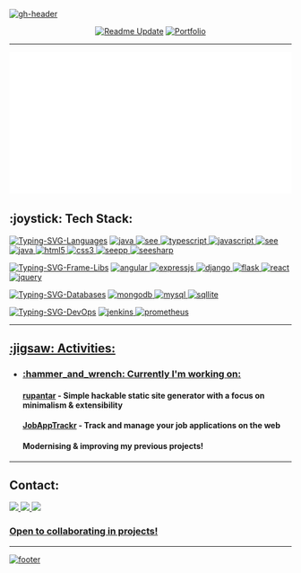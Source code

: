 <!-- Dynamic Coloful Image Render => https://github.com/kyechan99/capsule-render -->

<a href="#"><img src="https://capsule-render.vercel.app/api?type=waving&color=timeGradient&height=220&section=header&text=Hello%20World!&animation=fadeIn&fontSize=90&theme=onedark" alt="gh-header"></a>

<div align="center">
          
[![Readme Update](https://github.com/Bhodrolok/Bhodrolok/actions/workflows/readme-update.yml/badge.svg)](https://github.com/Bhodrolok/Bhodrolok/actions/workflows/readme-update.yml)
[![Portfolio](https://img.shields.io/badge/man-about-blue.svg?style=flat-square&logo=caffeine&logoColor=white)](https://bhodrolok.github.io)
          
</div>

---

<!-- Ubuntu Terminal-inspired SVG -->
<img src="assets/svgs/main-intro.svg"  alt="introduction-terminal"/>

<h2> :joystick: Tech Stack: </h2>

<div class="skills">

<div class="languages">
          
<!-- Typing SVG by DenverCoder1 - https://github.com/DenverCoder1/readme-typing-svg -->
[![Typing-SVG-Languages](https://readme-typing-svg.demolab.com?font=Source+Code+Pro&size=42&duration=2500&color=8D1522&center=true&vCenter=true&repeat=false&width=320&lines=Languages)](https://git.io/typing-svg)
<a href="https://www.python.org/" target="_blank"><img src="https://cdn.jsdelivr.net/gh/devicons/devicon/icons/python/python-plain-wordmark.svg" alt="java" width="42" height="42"/>
<a href="https://www.ruby-lang.org/en/" target="_blank"><img src="https://cdn.jsdelivr.net/gh/devicons/devicon/icons/ruby/ruby-plain-wordmark.svg" alt="see" width="42" height="42"/>
<a href="https://www.typescriptlang.org/" target="_blank"><img src="https://cdn.jsdelivr.net/gh/devicons/devicon/icons/typescript/typescript-plain.svg" alt="typescript" width="42" height="42"/>
<a href="https://www.javascript.com" target="_blank"><img src="https://cdn.jsdelivr.net/gh/devicons/devicon/icons/javascript/javascript-plain.svg" alt="javascript" width="42" height="42"/>
<a href="https://learn.microsoft.com/en-us/dotnet/csharp/" target="_blank"><img src="https://cdn.jsdelivr.net/gh/devicons/devicon/icons/csharp/csharp-original.svg" alt="see" width="42" height="42"/>
<a href="https://www.java.com" target="_blank"><img src="https://cdn.jsdelivr.net/gh/devicons/devicon/icons/java/java-plain-wordmark.svg" alt="java" width="42" height="42"/>
<a href="https://developer.mozilla.org/en-US/docs/Web/HTML" target="_blank"><img src="https://cdn.jsdelivr.net/gh/devicons/devicon/icons/html5/html5-plain-wordmark.svg" alt="html5" width="42" height="42"/>
<a href="https://developer.mozilla.org/en-US/docs/Web/CSS" target="_blank"><img src="https://cdn.jsdelivr.net/gh/devicons/devicon/icons/css3/css3-plain-wordmark.svg" alt="css3" width="42" height="42"/>
<a href="https://cplusplus.com/" target="_blank"><img src="https://cdn.jsdelivr.net/gh/devicons/devicon/icons/cplusplus/cplusplus-plain.svg" alt="seepp" width="42" height="42"/>
<a href="https://devdocs.io/c/" target="_blank"><img src="https://cdn.jsdelivr.net/gh/devicons/devicon/icons/c/c-plain.svg" alt="seesharp" width="42" height="42"/>

</div>

<div class="frame-libs">

[![Typing-SVG-Frame-Libs](https://readme-typing-svg.demolab.com?font=Source+Code+Pro&size=42&color=8D1522&duration=2000&pause=2000&center=true&vCenter=true&repeat=true&width=320&height=42&lines=Frameworks;Libraries)](https://git.io/typing-svg)
<a href="https://angular.io" target="_blank"><img src="https://cdn.jsdelivr.net/gh/devicons/devicon/icons/angularjs/angularjs-plain.svg" alt="angular" width="42" height="42"/>
<a href="https://expressjs.com" target="_blank"><img src="https://cdn.jsdelivr.net/gh/devicons/devicon/icons/express/express-original-wordmark.svg" alt="expressjs" width="42" height="42" background-color="coral"/>
<a href="https://djangoproject.com" target="_blank"><img src="https://cdn.jsdelivr.net/gh/devicons/devicon/icons/django/django-plain-wordmark.svg" alt="django" width="42" height="42" background-color="coral"/>
<a href="https://flask.palletsprojects.com/en/2.2.x/" target="_blank"><img src="https://cdn.jsdelivr.net/gh/devicons/devicon/icons/flask/flask-original.svg" alt="flask" width="42" height="42" background-color="coral"/>
<a href="https://react.dev" target="_blank"><img src="https://cdn.jsdelivr.net/gh/devicons/devicon/icons/react/react-original-wordmark.svg" alt="react" width="42" height="42"/>
<a href="https://jquery.com" target="_blank"><img src="https://cdn.jsdelivr.net/gh/devicons/devicon/icons/jquery/jquery-plain-wordmark.svg" alt="jquery" width="42" height="42"/>

</div>

<div class="databases">

[![Typing-SVG-Databases](https://readme-typing-svg.demolab.com?font=Source+Code+Pro&size=42&color=8D1522&duration=2000&pause=2000&center=true&vCenter=true&repeat=false&width=320&height=42&lines=Databases)](https://git.io/typing-svg)
<a href="https://mongodb.com" target="_blank"><img src="https://cdn.jsdelivr.net/gh/devicons/devicon/icons/mongodb/mongodb-original-wordmark.svg" alt="mongodb" width="42" height="42"/>
<a href="https://myssql.com" target="_blank"><img src="https://cdn.jsdelivr.net/gh/devicons/devicon/icons/mysql/mysql-original.svg" alt="mysql" width="42" height="42"/>
<a href="https://sqllite.org" target="_blank"><img src="https://cdn.jsdelivr.net/gh/devicons/devicon/icons/sqlite/sqlite-original-wordmark.svg" alt="sqllite" width="42" height="42"/>

</div>

<div class="devops">


[![Typing-SVG-DevOps](https://readme-typing-svg.demolab.com?font=Source+Code+Pro&size=42&color=8D1522&duration=2000&pause=2000&center=true&vCenter=true&repeat=false&width=320&height=42&lines=DevOps)](https://git.io/typing-svg)
<a href="https://jenkins.io" target="_blank"><img src="https://cdn.jsdelivr.net/gh/devicons/devicon/icons/jenkins/jenkins-original.svg" alt="jenkins" width="42" height="42"/>
<a href="https://prometheus.io" target="_blank"><img src="https://cdn.jsdelivr.net/gh/devicons/devicon/icons/prometheus/prometheus-original-wordmark.svg" alt="prometheus" width="42" height="42"/>

</div>
          
</div>          
          
---

<h2> :jigsaw: Activities: </h2>

- <h3> :hammer_and_wrench: Currently I'm working on:  </h3> 
          <h4><a href="https://github.com/Bhodrolok/rupantar" target="_blank">rupantar</a> - Simple hackable static site generator with a focus on minimalism & extensibility</h4>
          <h4> <a href="https://github.com/Bhodrolok/JobAppTrackr" target="_blank">JobAppTrackr</a> - Track and manage your job applications on the web </h4>
          <h4>Modernising & improving my previous projects!</h4>

---

<h2> Contact: </h2>
<div align="justify">          
<a href="https://www.linkedin.com/in/ranadipc" target="_blank"><img src="https://img.shields.io/badge/-LinkedIn-%230077B5?style=for-the-badge&logo=linkedin&logoColor=white">
<a href="https://www.discordapp.com/users/852499038057529364" target="_blank"><img src="https://img.shields.io/badge/-Discord-%235865F2.svg?style=for-the-badge&logo=discord&logoColor=white">
<a href="mailto:korbolorbo1214@proton.me"><img src="https://img.shields.io/badge/-Email-red?style=for-the-badge&logo=protonmail&logoColor=white">
</div>                    
          
<h3> Open to collaborating in projects! </h3>

---
<!-- Dynamic Coloful Image Render => https://github.com/kyechan99/capsule-render -->
<a href="https://www.linkedin.com/in/ranadipc" target="_blank"><img src="https://capsule-render.vercel.app/api?type=waving&color=timeGradient&height=69&section=footer&text=Let's%20Connect!&fontSize=42&animation=scaleIn&theme=merko" alt="footer"></a>
